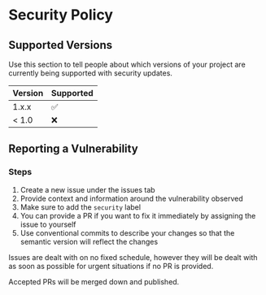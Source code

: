 # Security Policy

## Supported Versions

Use this section to tell people about which versions of your project are
currently being supported with security updates.

| Version | Supported          |
| ------- | ------------------ |
| 1.x.x   | :white_check_mark: |
| < 1.0   | :x:                |

## Reporting a Vulnerability

### Steps

1. Create a new issue under the issues tab
2. Provide context and information around the vulnerability observed
3. Make sure to add the `security` label
4. You can provide a PR if you want to fix it immediately by assigning the issue to yourself
5. Use conventional commits to describe your changes so that the semantic version will reflect the changes

Issues are dealt with on no fixed schedule, however they will be dealt with as soon as possible for urgent situations if no PR is provided.

Accepted PRs will be merged down and published.
